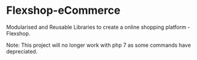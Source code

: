 # Flexshop-eCommerce
Modularised and Reusable Libraries to create a online shopping platform - Flexshop.

Note: This project will no longer work with php 7 as some commands have depreciated.
